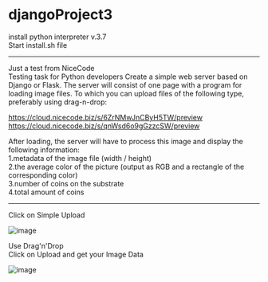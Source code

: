 # djangoProject3

install python interpreter v.3.7 <br>
Start install.sh file
_______________________________________________________
Just a test from NiceCode <br>
Testing task for Python developers Create a simple web server based on Django or Flask. The server will consist of one
page with a program for loading image files. To which you can upload files of the following type, preferably using
drag-n-drop:

https://cloud.nicecode.biz/s/6ZrNMwJnCByH5TW/preview <br>
https://cloud.nicecode.biz/s/qnWsd6o9gGzzcSW/preview

After loading, the server will have to process this image and display the following information:<br>
1.metadata of the image file (width / height)<br>
2.the average color of the picture (output as RGB and a rectangle of the corresponding color)<br>
3.number of coins on the substrate<br>
4.total amount of coins<br>
________________________________________________________

Click on Simple Upload

![image](https://user-images.githubusercontent.com/79697348/111300504-35a73680-8662-11eb-91e1-d6219215f738.png)

Use Drag'n'Drop<br>
Click on Upload and get your Image Data

![image](https://user-images.githubusercontent.com/79697348/111300248-e9f48d00-8661-11eb-8dbf-b2f95e2b1b65.png)
